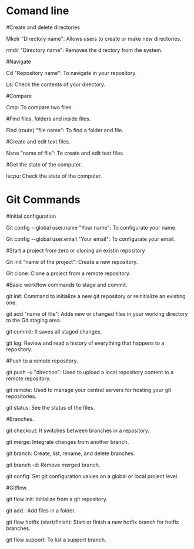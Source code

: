 
# Comand line

#Create and delete directories

Mkdir "Directory name": Allows users to create or make new directories.

rmdir "Directory name": Removes the directory from the system.

#Navigate

Cd "Repository name": To navigate in your repository.

Ls: Check the contents of your directory.

#Compare

Cmp: To compare two files.

#Find files, folders and inside files.

Find (route) "file name": To find a folder and file.

#Create and edit text files.

Nano "name of file": To create and edit text files.

#Get the state of the computer.

lscpu: Check the state of the computer.

# Git Commands

#Initial configuration

Git config --global user.name "Your name": To configurate your name.

Git config --global user.email "Your email": To configurate your email.

#Start a project from zero or cloning an existin repository

Git init "name of the project": Create a new repository.

Git clone: Clone a project from a remote repository.

#Basic workflow commands to stage and commit.

git init: Command to initialize a new git repository or reinitialize an existing one.

git add "name of file": Adds new or changed files in your working directory to the Git staging area.

git commit: It saves all staged changes.

git log: Review and read a history of everything that happens to a repository.

#Push to a remote repository.

git push -u "direction": Used to upload a local repository content to a remote repository.

git remote: Used to manage your central servers for hosting your git repositories. 

git status: See the status of the files. 

#Branches.

git checkout: It switches between branches in a repository. 

git merge: Integrate changes from another branch.

git branch: Create, list, rename, and delete branches.

git branch -d: Remove merged branch.

git config: Set git configuration values on a global or local project level.

#Gitflow.

git flow init: Initialize from a git repository.

git add.: Add files in a folder.

git flow hotfix (start/finish): Start or finish a new hotfix branch for hotfix branches.

git flow support: To list a support branch. 


